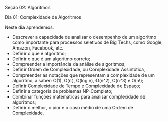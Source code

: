 Seção 02: Algoritmos

Dia 01: Complexidade de Algoritmos

Neste dia aprendemos: 
- Descrever a capacidade de analisar o desempenho de um algoritmo como importante para processos seletivos de Big Techs, como Google, Amazon, Facebook, etc. 
- Definir o que é algoritmo; 
- Definir o que é um algoritmo correto; 
- Compreender a importância da análise de algoritmos; 
- Definir Ordem de Complexidade, ou Complexidade Assintótica; 
- Compreender as notações que representam a complexidade de um algoritmo, a saber: O(1), O(n), O(log n), O(n^2), O(n^3) e O(n!); 
- Definir Complexidade de Tempo e Complexidade de Espaço; 
- Definir a categoria de problemas NP-Completo; 
- Combinar funções matemáticas para analisar complexidade de algoritmos; 
- Definir o melhor, o pior e o caso médio de uma Ordem de Complexidade. 

